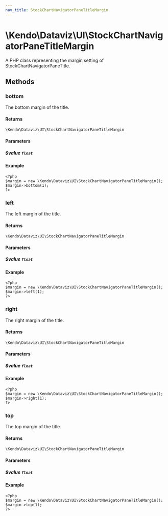 ```yaml
---
nav_title: StockChartNavigatorPaneTitleMargin
---
```


# \Kendo\Dataviz\UI\StockChartNavigatorPaneTitleMargin

A PHP class representing the margin setting of StockChartNavigatorPaneTitle.


## Methods

### bottom
The bottom margin of the title.

#### Returns
`\Kendo\Dataviz\UI\StockChartNavigatorPaneTitleMargin`

#### Parameters

##### $value `float`



#### Example 
    <?php
    $margin = new \Kendo\Dataviz\UI\StockChartNavigatorPaneTitleMargin();
    $margin->bottom(1);
    ?>

### left
The left margin of the title.

#### Returns
`\Kendo\Dataviz\UI\StockChartNavigatorPaneTitleMargin`

#### Parameters

##### $value `float`



#### Example 
    <?php
    $margin = new \Kendo\Dataviz\UI\StockChartNavigatorPaneTitleMargin();
    $margin->left(1);
    ?>

### right
The right margin of the title.

#### Returns
`\Kendo\Dataviz\UI\StockChartNavigatorPaneTitleMargin`

#### Parameters

##### $value `float`



#### Example 
    <?php
    $margin = new \Kendo\Dataviz\UI\StockChartNavigatorPaneTitleMargin();
    $margin->right(1);
    ?>

### top
The top margin of the title.

#### Returns
`\Kendo\Dataviz\UI\StockChartNavigatorPaneTitleMargin`

#### Parameters

##### $value `float`



#### Example 
    <?php
    $margin = new \Kendo\Dataviz\UI\StockChartNavigatorPaneTitleMargin();
    $margin->top(1);
    ?>

